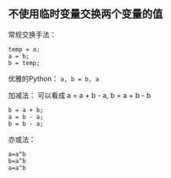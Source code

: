 ## 不使用临时变量交换两个变量的值

常规交换手法：
```
temp = a;
a = b;
b = temp;
```

优雅的Python：
``` a, b = b, a ```

加减法：
可以看成 a = a + b - a, b = a + b - b
```
b = a + b;
a = b - a;
b = b - a;
```

亦或法：
```
a=a^b
b=a^b
a=a^b
```
